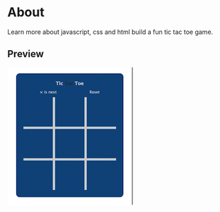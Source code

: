 # About

Learn more about javascript, css and html build a fun tic tac toe game.

## Preview

![video preview](assets/tic-tac-toe.gif)
